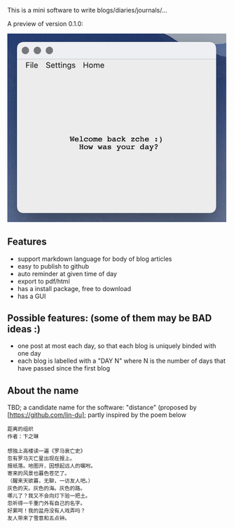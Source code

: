 This is a mini software to write blogs/diaries/journals/...

A preview of version 0.1.0:

<img src="media/UI.png" alt="preview" width="500"/>

## Features
- support markdown language for body of blog articles
- easy to publish to github
- auto reminder at given time of day
- export to pdf/html
- has a install package, free to download
- has a GUI

## Possible features: (some of them may be BAD ideas :)
- one post at most each day, so that each blog is uniquely binded with one day
- each blog is labelled with a "DAY N" where N is the number of days that have passed since the first blog


## About the name
TBD; a candidate name for the software:
"distance" 
(proposed by [https://github.com/lin-du]; partly inspired by the poem below

```
距离的组织
作者：卞之琳

想独上高楼读一遍《罗马衰亡史》
忽有罗马灭亡星出现在报上。
报纸落。地图开，因想起远人的嘱咐。
寄来的风景也暮色苍茫了。
（醒来天欲暮，无聊，一访友人吧。）
灰色的天。灰色的海。灰色的路。
哪儿了？我又不会向灯下验一把土。
忽听得一千重门外有自己的名字。
好累呵！我的盆舟没有人戏弄吗？
友人带来了雪意和五点钟。
```
